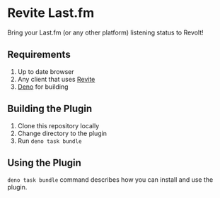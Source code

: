 # Revite Last.fm

Bring your Last.fm (or any other platform) listening status to Revolt!

## Requirements

1. Up to date browser
2. Any client that uses [Revite](https://github.com/revoltchat/revite)
3. [Deno](https://deno.land) for building

## Building the Plugin

1. Clone this repository locally
2. Change directory to the plugin
3. Run `deno task bundle`

## Using the Plugin

`deno task bundle` command describes how you can install and use the plugin.
